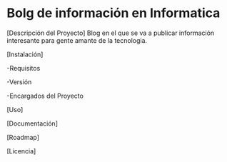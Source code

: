# Bolg de información en Informatica

[Descripción del Proyecto]
Blog en el que  se va a publicar información interesante para gente amante de la tecnologia.

[Instalación]
  
  -Requisitos
  
  -Versión
  
  -Encargados del Proyecto
  
[Uso]

[Documentación]

[Roadmap]

[Licencia]




